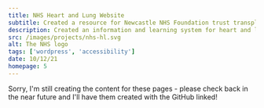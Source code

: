 ```yaml
---
title: NHS Heart and Lung Website
subtitle: Created a resource for Newcastle NHS Foundation trust transplant patients
description: Created an information and learning system for heart and lung patients, hopefully easing the process of understanding changes they'll need to make after the operation. The site had to be universally useable making accessibility and intuitiveness essential.
src: /images/projects/nhs-hl.svg
alt: The NHS logo
tags: ['wordpress', 'accessibility']
date: 10/12/21
homepage: 5
---
```


Sorry, I'm still creating the content for these pages - please check back in the near future and I'll have them created with the GitHub linked!
